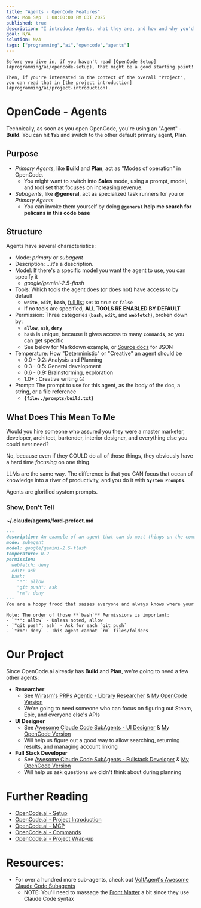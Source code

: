 ```yaml
---
title: "Agents - OpenCode Features"
date: Mon Sep  1 08:00:00 PM CDT 2025
published: true
description: "I introduce Agents, what they are, and how and why you'd use them"
goal: N/A
solution: N/A
tags: ["programming","ai","opencode","agents"]
---
```

```flare
Before you dive in, if you haven't read [OpenCode Setup](#programming/ai/opencode-setup), that might be a good starting point!

Then, if you're interested in the context of the overall "Project", you can read that in [the project introduction](#programming/ai/project-introduction).
```

# OpenCode - Agents

Technically, as soon as you open OpenCode, you're using an "Agent" - **Build**. You can hit **`Tab`** and switch to the other default primary agent, **Plan**.

## Purpose

- _Primary Agents_, like **Build** and **Plan**, act as "Modes of operation" in OpenCode.
    * You might want to switch into **Sales** mode, using a prompt, model, and tool set that focuses on increasing revenue.
- _Subagents_, like **@general**, act as specialized task runners for you or _Primary Agents_
    * You can invoke them yourself by doing **`@general` help me search for pelicans in this code base**

## Structure

Agents have several characteristics:

- Mode: _primary_ or _subagent_
- Description: ...it's a description.
- Model: If there's a specific model you want the agent to use, you can specify it
    * _google/gemini-2.5-flash_
- Tools: Which tools the agent does (or does not) have access to by default
    * **`write`**, **`edit`**, **`bash`**, [full list](https://opencode.ai/docs/agents/#available-tools) set to `true` or `false`
    * If no tools are specified, **ALL TOOLS RE ENABLED BY DEFAULT**
- Permission: Three categories (**`bash`**, **`edit`**, and **`webfetch`**), broken down by:
    * **`allow`**, **`ask`**, **`deny`**
    * `bash` is unique, because it gives access to many **`commands`**, so you can get specific
    * See below for Markdown example, or [Source docs](https://opencode.ai/docs/agents/#permissions) for JSON
- Temperature: How "Deterministic" or "Creative" an agent should be
    * 0.0 - 0.2: Analysis and Planning
    * 0.3 - 0.5: General development
    * 0.6 - 0.9: Brainstorming, exploration
    * 1.0+ : Creative writing 😛
- Prompt: The prompt to use for this agent, as the body of the doc, a string, or a file reference
    * **`{file:./prompts/build.txt}`**

## What Does This Mean To Me

Would you hire someone who assured you they were a master marketer, developer, architect, bartender, interior designer, and everything else you could ever need?

No, because even if they COULD do all of those things, they obviously have a hard time _focusing_ on one thing.

LLMs are the same way. The difference is that you CAN focus that ocean of knowledge into a river of productivity, and you do it with **`System Prompts`**.

Agents are glorified system prompts.

### Show, Don't Tell

**~/.claude/agents/ford-prefect.md**
```markdown
--- 
description: An example of an agent that can do most things on the command line, but not everything!
mode: subagent
model: google/gemini-2.5-flash
temperature: 0.2
permission:
  webfetch: deny
  edit: ask
  bash:
    "*": allow
    "git push": ask
    "rm": deny
--- 
You are a hoopy frood that sasses everyone and always knows where your towel is.
```

```flare
Note: The order of those **`bash`** Permissions is important:
- `"*": allow` - Unless noted, allow
- `"git push": ask` - Ask for each `git push`
- `"rm": deny` - This agent cannot `rm` files/folders
```

# Our Project

Since OpenCode.ai already has **Build** and **Plan**, we're going to need a few other agents:

- **Researcher**
    * See [Wirasm's PRPs Agentic - Library Researcher](https://github.com/Wirasm/PRPs-agentic-eng/blob/development/.claude/agents/library-researcher.md) & [My OpenCode Version](https://github.com/Flare576/myLibrary/blob/main/.opencode/agent/library-researcher.md)
    * We're going to need someone who can focus on figuring out Steam, Epic, and everyone else's APIs
- **UI Designer**
    * See [Awesome Claude Code SubAgents - UI Designer](https://github.com/VoltAgent/awesome-claude-code-subagents/blob/main/categories/01-core-development/ui-designer.md) & [My OpenCode Version](https://github.com/Flare576/myLibrary/blob/main/.opencode/agent/ui-designer.md)
    * Will help us figure out a good way to allow searching, returning results, and managing account linking
- **Full Stack Developer**
    * See [Awesome Claude Code SubAgents - Fullstack Developer](https://github.com/VoltAgent/awesome-claude-code-subagents/blob/main/categories/01-core-development/fullstack-developer.md) & [My OpenCode Version](https://github.com/Flare576/myLibrary/blob/main/.opencode/agent/fullstack-developer.md)
    * Will help us ask questions we didn't think about during planning

# Further Reading

- [OpenCode.ai - Setup](#programming/ai/opencode-setup)
- [OpenCode.ai - Project Introduction](#programming/ai/project-introduction)
- [OpenCode.ai - MCP](#programming/ai/opencode-mcp)
- [OpenCode.ai - Commands](#programming/ai/opencode-commands)
- [OpenCode.ai - Project Wrap-up](#programming/ai/opencode-dowork)

# Resources:

- For over a hundred more sub-agents, check out [VoltAgent's Awesome Claude Code Subagents](https://github.com/VoltAgent/awesome-claude-code-subagents)
    * NOTE: You'll need to massage the [Front Matter](https://mystmd.org/guide/frontmatter) a bit since they use Claude Code syntax
